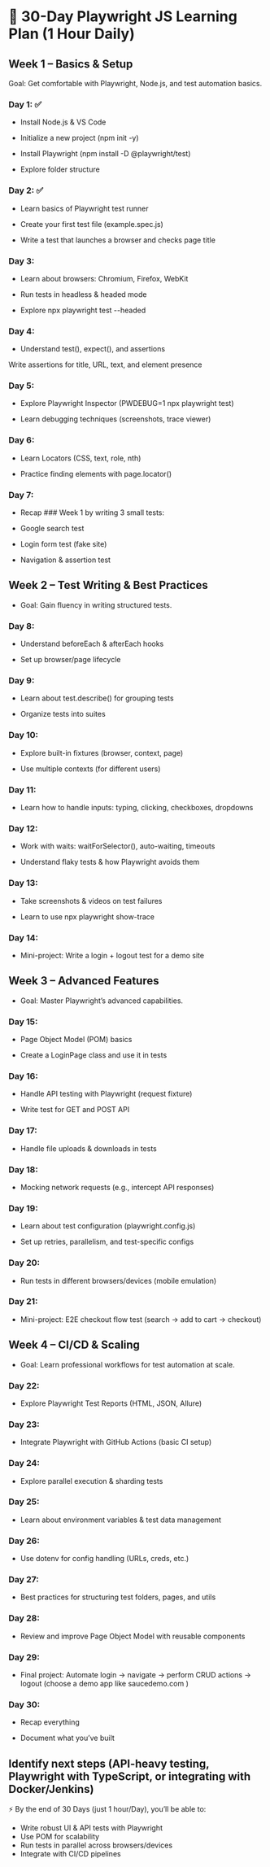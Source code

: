 # 🎯 30-Day Playwright JS Learning Plan (1 Hour Daily)

## Week 1 – Basics & Setup

Goal: Get comfortable with Playwright, Node.js, and test automation basics.

### Day 1: ✅

- Install Node.js & VS Code

- Initialize a new project (npm init -y)

- Install Playwright (npm install -D @playwright/test)

- Explore folder structure

### Day 2: ✅

- Learn basics of Playwright test runner

- Create your first test file (example.spec.js)

- Write a test that launches a browser and checks page title

### Day 3:

- Learn about browsers: Chromium, Firefox, WebKit

- Run tests in headless & headed mode

- Explore npx playwright test --headed

### Day 4:

- Understand test(), expect(), and assertions

Write assertions for title, URL, text, and element presence

### Day 5:

- Explore Playwright Inspector (PWDEBUG=1 npx playwright test)

- Learn debugging techniques (screenshots, trace viewer)

### Day 6:

- Learn Locators (CSS, text, role, nth)

- Practice finding elements with page.locator()

### Day 7:

- Recap ### Week 1 by writing 3 small tests:

- Google search test

- Login form test (fake site)

- Navigation & assertion test

## Week 2 – Test Writing & Best Practices

- Goal: Gain fluency in writing structured tests.

### Day 8:

- Understand beforeEach & afterEach hooks

- Set up browser/page lifecycle

### Day 9:

- Learn about test.describe() for grouping tests

- Organize tests into suites

### Day 10:

- Explore built-in fixtures (browser, context, page)

- Use multiple contexts (for different users)

### Day 11:

- Learn how to handle inputs: typing, clicking, checkboxes, dropdowns

### Day 12:

- Work with waits: waitForSelector(), auto-waiting, timeouts

- Understand flaky tests & how Playwright avoids them

### Day 13:

- Take screenshots & videos on test failures

- Learn to use npx playwright show-trace

### Day 14:

- Mini-project: Write a login + logout test for a demo site

## Week 3 – Advanced Features

- Goal: Master Playwright’s advanced capabilities.

### Day 15:

- Page Object Model (POM) basics

- Create a LoginPage class and use it in tests

### Day 16:

- Handle API testing with Playwright (request fixture)

- Write test for GET and POST API

### Day 17:

- Handle file uploads & downloads in tests

### Day 18:

- Mocking network requests (e.g., intercept API responses)

### Day 19:

- Learn about test configuration (playwright.config.js)

- Set up retries, parallelism, and test-specific configs

### Day 20:

- Run tests in different browsers/devices (mobile emulation)

### Day 21:

- Mini-project: E2E checkout flow test (search → add to cart → checkout)

## Week 4 – CI/CD & Scaling

- Goal: Learn professional workflows for test automation at scale.

### Day 22:

- Explore Playwright Test Reports (HTML, JSON, Allure)

### Day 23:

- Integrate Playwright with GitHub Actions (basic CI setup)

### Day 24:

- Explore parallel execution & sharding tests

### Day 25:

- Learn about environment variables & test data management

### Day 26:

- Use dotenv for config handling (URLs, creds, etc.)

### Day 27:

- Best practices for structuring test folders, pages, and utils

### Day 28:

- Review and improve Page Object Model with reusable components

### Day 29:

- Final project: Automate login → navigate → perform CRUD actions → logout (choose a demo app like saucedemo.com
)

### Day 30:

- Recap everything

- Document what you’ve built



## Identify next steps (API-heavy testing, Playwright with TypeScript, or integrating with Docker/Jenkins)

⚡ By the end of 30 Days (just 1 hour/Day), you’ll be able to:

- Write robust UI & API tests with Playwright
- Use POM for scalability
- Run tests in parallel across browsers/devices
- Integrate with CI/CD pipelines
